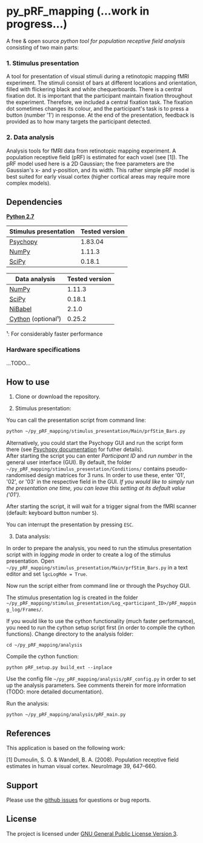 # py_pRF_mapping (...work in progress...)
A free & open source *python tool for population receptive field analysis* consisting of two main parts:

### 1. Stimulus presentation  
A tool for presentation of visual stimuli during a retinotopic mapping fMRI experiment. The stimuli consist of bars at different locations and orientation, filled with flickering black and white chequerboards. There is a central fixation dot. It is important that the participant maintain fixation throughout the experiment. Therefore, we included a central fixation task. The fixation dot sometimes changes its colour, and the participant's task is to press a button (number '1') in response. At the end of the presentation, feedback is provided as to how many targets the participant detected.

### 2. Data analysis  
Analysis tools for fMRI data from retinotopic mapping experiment. A population receptive field (pRF) is estimated for each voxel (see [1]). The pRF model used here is a 2D Gaussian; the free parameters are the Gaussian's x- and y-position, and its width. This rather simple pRF model is best suited for early visual cortex (higher cortical areas may require more complex models).

## Dependencies
[**Python 2.7**](https://www.python.org/download/releases/2.7/)

| Stimulus presentation                    | Tested version |
|------------------------------------------|----------------|
| [Psychopy](http://www.Psychopy.org/)     | 1.83.04        |
| [NumPy](http://www.numpy.org/)           | 1.11.3         |
| [SciPy](http://www.scipy.org/)           | 0.18.1         |

| Data analysis                            | Tested version |
|------------------------------------------|----------------|
| [NumPy](http://www.numpy.org/)           | 1.11.3         |
| [SciPy](http://www.scipy.org/)           | 0.18.1         |
| [NiBabel](http://nipy.org/nibabel/)      | 2.1.0          |
| [Cython](http://cython.org/) (optional¹) | 0.25.2         |

¹: For considerably faster performance

### Hardware specifications
...TODO...

## How to use

1. Clone or download the repository.

2. Stimulus presentation:

You can call the presentation script from command line:

``` bash
python ~/py_pRF_mapping/stimulus_presentation/Main/prfStim_Bars.py
```

Alternatively, you could start the Psychopy GUI and run the script form there (see [Psychopy documentation](http://www.Psychopy.org/documentation.html) for futher details).  
After starting the script you can enter *Participant ID* and *run number* in the general user interface (GUI). By default, the folder ```~/py_pRF_mapping/stimulus_presentation/Conditions/``` contains pseudo-randomised design matrices for 3 runs. In order to use these, enter '01', '02', or '03' in the respective field in the GUI. *If you would like to simply run the presentation one time, you can leave this setting at its default value ('01').*

After starting the script, it will wait for a trigger signal from the fMRI scanner (default: keyboard button number ```5```).

You can interrupt the presentation by pressing ```ESC```.

3. Data analysis:

In order to prepare the analysis, you need to run the stimulus presentation script with in *logging mode* in order to create a log of the stimulus presentation. Open ```~/py_pRF_mapping/stimulus_presentation/Main/prfStim_Bars.py``` in a text editor and set ```lgcLogMde = True```.

Now run the script either from command line or through the Psychoy GUI.

The stimulus presentation log is created in the folder ```~/py_pRF_mapping/stimulus_presentation/Log_<participant_ID>/pRF_mapping_log/Frames/```.

If you would like to use the cython functionality (much faster performance), you need to run the cython setup script first (in order to compile the cython functions). Change directory to the analysis folder:
```
cd ~/py_pRF_mapping/analysis
```

Compile the cython function:
```
python pRF_setup.py build_ext --inplace
```

Use the config file ```~/py_pRF_mapping/analysis/pRF_config.py``` in order to set up the analysis parameters. See comments therein for more information (TODO: more detailed documentation).

Run the analysis:
```
python ~/py_pRF_mapping/analysis/pRF_main.py
```

## References
This application is based on the following work:

[1] Dumoulin, S. O. & Wandell, B. A. (2008). Population receptive field estimates in human visual cortex. NeuroImage 39, 647–660.

## Support
Please use the [github issues](https://github.com/ingo-m/py_pRF_mapping/issues) for questions or bug reports.

## License
The project is licensed under [GNU General Public License Version 3](http://www.gnu.org/licenses/gpl.html).
